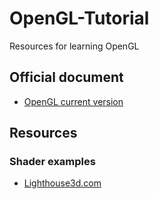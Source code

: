 # OpenGL-Tutorial
Resources for learning OpenGL

## Official document
- [OpenGL current version](https://www.opengl.org/documentation/current_version/)

## Resources

### Shader examples
- [Lighthouse3d.com](http://www.lighthouse3d.com/tutorials/)

